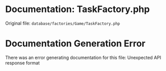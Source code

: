 # Documentation: TaskFactory.php

Original file: `database/factories/Game/TaskFactory.php`

# Documentation Generation Error

There was an error generating documentation for this file: Unexpected API response format